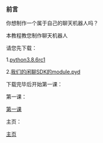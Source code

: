 ### 前言
  你想制作一个属于自己的聊天机器人吗？
  
  本教程教您制作聊天机器人
  
  请您先下载：
  
  1.[python3.8.6rc1](https://www.python.org/downloads/release/python-386rc1/)
  
  2.[我们的闲聊SDK的module.pyd](https://github.com/Zhou-chengy/pychatbot/raw/main/module.pyd)
  
  下载完毕后开始第一课：
  
  第一课：
  
  [第一课](https://lazy-cat-xiaolanmao.github.io/Learning-course/zh-cn/1)


主页：
  
  [主页](https://lazy-cat-xiaolanmao.github.io/)
  
